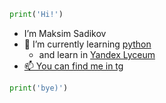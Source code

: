``` python
print('Hi!')
```
- I’m Maksim Sadikov
- 🌱 I’m currently learning [python](https://www.python.org)
  - and learn in [Yandex Lyceum](https://yandexlyceum.ru)
- [📫 You can find me in tg](https://t.me/Magprone)
```python
print('bye)')
```
